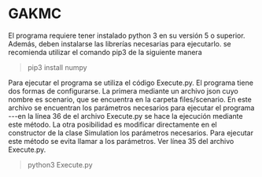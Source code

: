 # GAKMC

﻿El programa requiere tener instalado python 3 en su versión 5 o superior. Además, deben instalarse las librerías necesarias para ejecutarlo. se recomienda utilizar el  comando pip3 de la siguiente manera

> pip3 install numpy

Para ejecutar el programa se utiliza el código Execute.py. El programa tiene dos formas de configurarse. La primera mediante un archivo json cuyo nombre es scenario,  que se encuentra en la carpeta files/scenario. En este archivo se encuentran los parámetros necesarios para ejecutar el programa ---en la línea 36 de el archivo Execute.py se hace la ejecución mediante este método. La otra posibilidad es modificar directamente en el constructor de la clase Simulation los parámetros necesarios. Para ejecutar este método se evita llamar a los parámetros. Ver línea 35 del archivo Execute.py.

> python3 Execute.py
